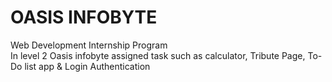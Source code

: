 # OASIS  INFOBYTE
Web Development Internship Program
<br> In level 2 Oasis infobyte assigned task such as calculator, Tribute Page, To-Do list app &  Login Authentication 
